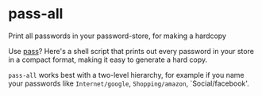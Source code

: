 # pass-all
Print all passwords in your password-store, for making a hardcopy

Use [pass](https://www.passwordstore.org/)? Here's a shell script that prints
out every password in your store in a compact format, making it easy to
generate a hard copy.

`pass-all` works best with a two-level hierarchy, for example if you name your
passwords like `Internet/google`, `Shopping/amazon`, `Social/facebook'.
